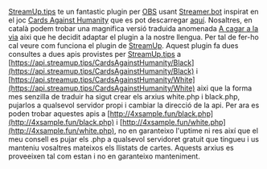 [StreamUp.tips](https://streamup.tips/) te un fantastic plugin per [OBS](https://obsproject.com) usant [Streamer.bot](https://streamer.bot) inspirat en el joc [Cards Against Humanity](https://www.cardsagainsthumanity.com) que es pot descarregar [aquí](https://streamup.tips/product/cards-against-humanity).
Nosaltres, en català podem trobar una magnifica versió traduida anomenada [A cagar a la via](https://acagar.cat) aixi que he decidit adaptar el plugin a la nostre llengua.
Per tal de fer-ho cal veure com funciona el plugin de [StreamUp](https://streamup.tips/).
Aquest plugin fa dues consultes a dues apis provistes per [StreamUp.tips](https://streamup.tips/) a [https://api.streamup.tips/CardsAgainstHumanity/Black](https://api.streamup.tips/CardsAgainstHumanity/Black) i [https://api.streamup.tips/CardsAgainstHumanity/White](https://api.streamup.tips/CardsAgainstHumanity/White) aixi que la forma mes senzilla de traduir ha sigut crear els arxius white.php i black.php, pujarlos a qualsevol servidor propi i cambiar la direcció de la api.
Per ara es poden trobar aquestes apis a [http://4xsample.fun/black.php](http://4xsample.fun/black.php) i [http://4xsample.fun/white.php](http://4xsample.fun/white.php), no en garanteixo l'uptime ni res així que el meu consell es pujar els .php a qualsevol servidoret gratuit que tingueu i us manteniu vosaltres mateixos els llistats de cartes.
Aquests arxius es proveeixen tal com estan i no en garanteixo manteniment.